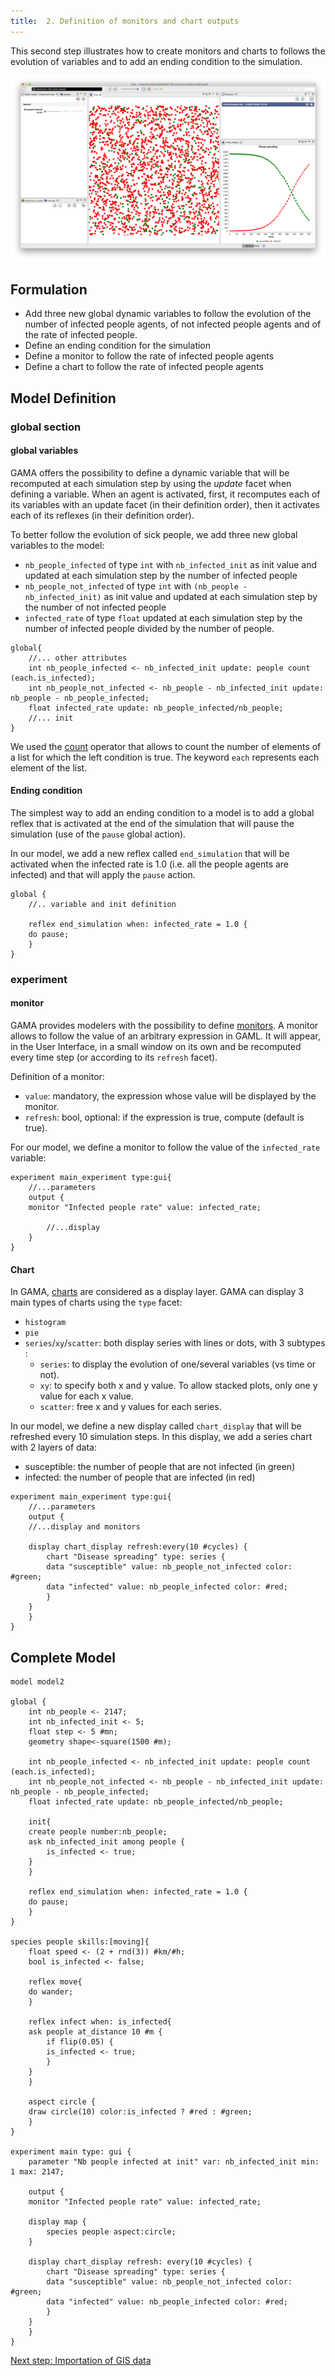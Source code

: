 ```yaml
---
title:  2. Definition of monitors and chart outputs
---
```


This second step illustrates how to create monitors and charts to follows the evolution of variables and to add an ending condition to the simulation.


![Result of the Luneray Flu model 2.](/resources/images/tutorials/luneray2.png)


## Formulation

* Add three new global dynamic variables to follow the evolution of the number of infected people agents, of not infected people agents and of the rate of infected people.
* Define an ending condition for the simulation
* Define a monitor to follow the rate of infected people agents
* Define a chart to follow the rate of infected people agents



## Model Definition


### global section

#### global variables

GAMA offers the possibility to define a dynamic variable that will be recomputed at each simulation step by using the _update_ facet when defining a variable. When an agent is activated, first, it recomputes each of its variables with an update facet (in their definition order), then it activates each of its reflexes (in their definition order).

To better follow the evolution of sick people, we add three new global variables to the model:

* `nb_people_infected` of type `int` with `nb_infected_init` as init value and updated at each simulation step by the number of infected people
* `nb_people_not_infected` of type `int` with `(nb_people - nb_infected_init)` as init value and updated at each simulation step by the number of not infected people
* `infected_rate` of type `float` updated at each simulation step by the number of infected people divided by the number of people.

```
global{
    //... other attributes
    int nb_people_infected <- nb_infected_init update: people count (each.is_infected);
    int nb_people_not_infected <- nb_people - nb_infected_init update: nb_people - nb_people_infected;
    float infected_rate update: nb_people_infected/nb_people;
    //... init
}
```

We used the [count](OperatorsBC#count) operator that allows to count the number of elements of a list for which the left condition is true. The keyword `each` represents each element of the list.

#### Ending condition

The simplest way to add an ending condition to a model is to add a global reflex that is activated at the end of the simulation that will pause the simulation (use of the `pause` global action).

In our model, we add a new reflex called `end_simulation` that will be activated when the infected rate is 1.0 (i.e. all the people agents are infected) and that will apply the `pause` action. 
```
global {
    //.. variable and init definition
	
    reflex end_simulation when: infected_rate = 1.0 {
	do pause;
    }
} 
```

### experiment

#### monitor
GAMA provides modelers with the possibility to define [monitors](DefiningMonitorsAndInspectors#monitors). A monitor allows to follow the value of an arbitrary expression in GAML. It will appear, in the User Interface, in a small window on its own and be recomputed every time step (or according to its `refresh` facet). 

Definition of a monitor:

* `value`: mandatory, the expression whose value will be displayed by the monitor.
* `refresh`: bool, optional: if the expression is true, compute (default is true).

For our model, we define a monitor to follow the value of the `infected_rate` variable:
```
experiment main_experiment type:gui{
    //...parameters
    output {
	monitor "Infected people rate" value: infected_rate;
		
        //...display
    }
}
```


#### Chart

In GAMA, [charts](DefiningCharts) are considered as a display layer. 
GAMA can display 3 main types of charts using the `type` facet:

* `histogram`
* `pie`
* `series`/`xy`/`scatter`: both display series with lines or dots, with 3 subtypes :
  * `series`: to display the evolution of one/several variables (vs time or not).
  * `xy`: to specify both x and y value. To allow stacked plots, only one y value for each x value.
  * `scatter`: free x and y values for each series.

In our model, we define a new display called `chart_display` that will be refreshed every 10 simulation steps. In this display, we add a series chart with 2 layers of data:

* susceptible: the number of people that are not infected (in green)
* infected: the number of people that are infected (in red)

```
experiment main_experiment type:gui{
    //...parameters
    output {
	//...display and monitors
		
	display chart_display refresh:every(10 #cycles) {
	    chart "Disease spreading" type: series {
		data "susceptible" value: nb_people_not_infected color: #green;
		data "infected" value: nb_people_infected color: #red;
	    }
	}
    }
}
```

## Complete Model

```
model model2

global {
    int nb_people <- 2147;
    int nb_infected_init <- 5;
    float step <- 5 #mn;
    geometry shape<-square(1500 #m);
	
    int nb_people_infected <- nb_infected_init update: people count (each.is_infected);
    int nb_people_not_infected <- nb_people - nb_infected_init update: nb_people - nb_people_infected;
    float infected_rate update: nb_people_infected/nb_people;
	
    init{
	create people number:nb_people;
	ask nb_infected_init among people {
	    is_infected <- true;
	}
    }
	
    reflex end_simulation when: infected_rate = 1.0 {
	do pause;
    }	
}

species people skills:[moving]{		
    float speed <- (2 + rnd(3)) #km/#h;
    bool is_infected <- false;
	
    reflex move{
	do wander;
    }

    reflex infect when: is_infected{
	ask people at_distance 10 #m {
	    if flip(0.05) {
		is_infected <- true;
	    }
	}
    }
	
    aspect circle {
	draw circle(10) color:is_infected ? #red : #green;
    }
}

experiment main type: gui {
    parameter "Nb people infected at init" var: nb_infected_init min: 1 max: 2147;

    output {
	monitor "Infected people rate" value: infected_rate;
		
	display map {
	    species people aspect:circle;	
	}
		
	display chart_display refresh: every(10 #cycles) {
	    chart "Disease spreading" type: series {
		data "susceptible" value: nb_people_not_infected color: #green;
		data "infected" value: nb_people_infected color: #red;
	    }
	}
    }
}
```

[Next step: Importation of GIS data](LuneraysFlu_step3)

